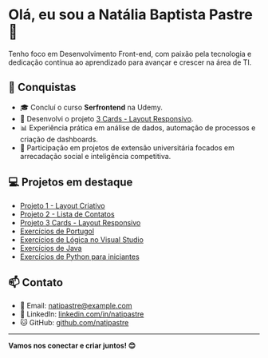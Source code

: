 # Olá, eu sou a Natália Baptista Pastre 👋

Tenho foco em Desenvolvimento Front-end, com paixão pela tecnologia e dedicação contínua ao aprendizado para avançar e crescer na área de TI.

## 🎉 Conquistas

- 🎓 Concluí o curso **Serfrontend** na Udemy.  
- 🚀 Desenvolvi o projeto [3 Cards - Layout Responsivo](https://natipastre.github.io/Projeto-3-Cards---Layout-Responsivo/).  
- 📊 Experiência prática em análise de dados, automação de processos e criação de dashboards.  
- 🏅 Participação em projetos de extensão universitária focados em arrecadação social e inteligência competitiva.  

## 💻 Projetos em destaque

- [Projeto 1 - Layout Criativo](https://github.com/natipastre/Projeto1--LayoutCriativo)  
- [Projeto 2 - Lista de Contatos](https://github.com/natipastre/Projeto-2---Lista-de-Contatos)  
- [Projeto 3 Cards - Layout Responsivo](https://natipastre.github.io/Projeto-3-Cards---Layout-Responsivo/)  
- [Exercícios de Portugol](https://github.com/natipastre/Exerc-cios-de-Portugol)  
- [Exercícios de Lógica no Visual Studio](https://github.com/natipastre/Exerc-cio-L-gica-de-Programa-o)  
- [Exercícios de Java](https://github.com/natipastre/Exerc-cios-de-Java)  
- [Exercícios de Python para iniciantes](https://github.com/natipastre/Exerc-cios-iniciantes-de-Python-)  

## 📫 Contato

- 📧 Email: natipastre@example.com  
- 💼 LinkedIn: [linkedin.com/in/natipastre](https://www.linkedin.com/in/natipastre)  
- 🐱 GitHub: [github.com/natipastre](https://github.com/natipastre)  

---

**Vamos nos conectar e criar juntos! 😊**
